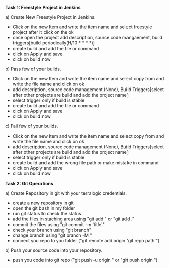 **Task 1: Freestyle Project in Jenkins**

a) Create New Freestyle Project in Jenkins.

- Click on the new Item and write the item name and select freestyle project after it click on the ok
- once open the project add description, source code mangaement, build triggers[build periodically(H/10 * * * *)]
- create build and add the file or command
- click on Apply and save
- click on build now

b) Pass few of your builds.

- Click on the new Item and write the item name and select copy from and write the file name and click on ok
- add description, source code management (None), Build Triggers[select after other projects are build and add the project name]
- select trigger only if build is stable
- create build and add the file or command
- click on Apply and save
- click on build now

c) Fail few of your builds.

- Click on the new Item and write the item name and select copy from and write the file name and click on ok
- add description, source code management (None), Build Triggers[select after other projects are build and add the project name]
- select trigger only if build is stable
- create build and add the wrong file path or make mistake in command
- click on Apply and save
- click on build now

**Task 2: Git Operations**

a) Create Repository in git with your terralogic credentials.

- create a new repository in git
- open the git bash in my folder 
- run git status to check the status
- add the files in staching area using "git add <File name>" or "git add ."
- commit the files using "git commit -m 'title'"
- check your branch using "git branch"
- change branch using "git branch -M <branch name>"
- connect you repo to you folder ("git remote add origin 'git repo path'")

b) Push your source code into your repository.

- push you code into git repo ("git push -u origin <branch name>" or "git push origin <branch name>")
